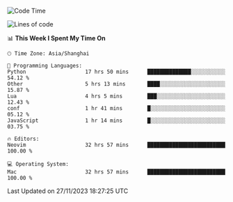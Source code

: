 <!--START_SECTION:waka-->
![Code Time](http://img.shields.io/badge/Code%20Time-1%2C719%20hrs%203%20mins-blue)

![Lines of code](https://img.shields.io/badge/From%20Hello%20World%20I%27ve%20Written-294.4%20thousand%20lines%20of%20code-blue)

📊 **This Week I Spent My Time On** 

```text
🕑︎ Time Zone: Asia/Shanghai

💬 Programming Languages: 
Python                   17 hrs 50 mins      ██████████████░░░░░░░░░░░   54.12 % 
Other                    5 hrs 13 mins       ████░░░░░░░░░░░░░░░░░░░░░   15.87 % 
Lua                      4 hrs 5 mins        ███░░░░░░░░░░░░░░░░░░░░░░   12.43 % 
conf                     1 hr 41 mins        █░░░░░░░░░░░░░░░░░░░░░░░░   05.12 % 
JavaScript               1 hr 14 mins        █░░░░░░░░░░░░░░░░░░░░░░░░   03.75 % 

🔥 Editors: 
Neovim                   32 hrs 57 mins      █████████████████████████   100.00 % 

💻 Operating System: 
Mac                      32 hrs 57 mins      █████████████████████████   100.00 % 
```


 Last Updated on 27/11/2023 18:27:25 UTC
<!--END_SECTION:waka-->
